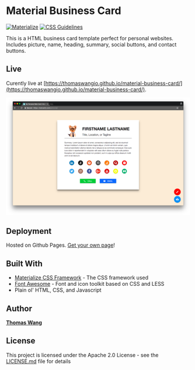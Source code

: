 # Material Business Card

[![Materialize](https://img.shields.io/badge/CSS-Materialize-pink.svg)](http://materializecss.com)
[![CSS Guidelines](https://img.shields.io/badge/CSS-CSS%20Guidelines-blue.svg)](https://cssguidelin.es)

This is a HTML business card template perfect for personal websites. Includes picture, name, heading, summary, social buttons, and contact buttons.

## Live

Curently live at [https://thomaswangio.github.io/material-business-card/](https://thomaswangio.github.io/material-business-card/).

![screenshot](images/screenshot.png)

## Deployment

Hosted on Github Pages. [Get your own page](https://pages.github.com/)!

## Built With

- [Materialize CSS Framework](http://materializecss.com) - The CSS framework used
- [Font Awesome](https://fontawesome.com) - Font and icon toolkit based on CSS and LESS
- Plain ol' HTML, CSS, and Javascript

## Author

**[Thomas Wang](https://github.com/thomaswangio)**

## License

This project is licensed under the Apache 2.0 License - see the [LICENSE.md](./LICENSE) file for details
